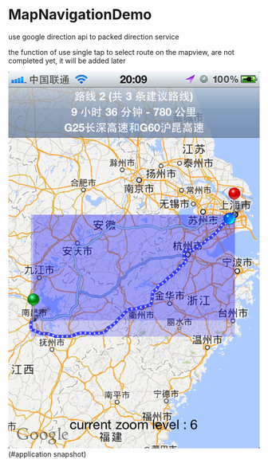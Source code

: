 MapNavigationDemo
=================

use google direction api to packed direction service

the function of use single tap to select route on the mapview, are not completed yet, it will be added later

![alt tag](./SNAPSHOT.PNG?raw=true)(#application snapshot)
